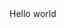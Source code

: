 <style>.  
.box{  
  background-color: orange; 
  position: absolute; 
  height: 60%; 
  width: 60%; 
  left: 20%; 
  top: 20%; 
} 
</style>   

<div class="box">
Hello world</div> 
